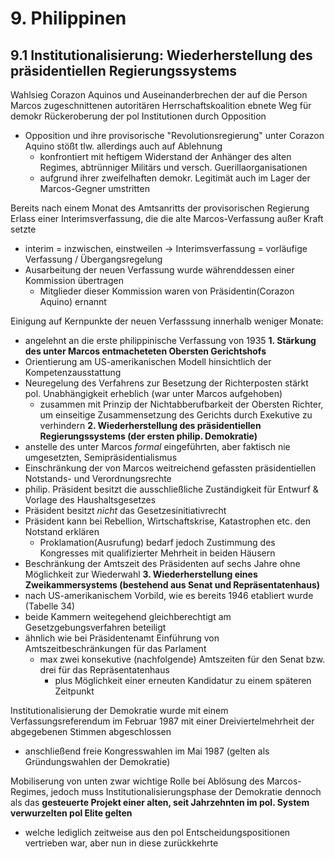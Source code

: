 # 9. Philippinen
## 9.1 Institutionalisierung: Wiederherstellung des präsidentiellen Regierungssystems
Wahlsieg Corazon Aquinos und Auseinanderbrechen der auf die Person Marcos zugeschnittenen autoritären Herrschaftskoalition ebnete Weg für demokr Rückeroberung der pol Institutionen durch Opposition
- Opposition und ihre provisorische "Revolutionsregierung" unter Corazon Aquino stößt tlw. allerdings auch auf Ablehnung
  - konfrontiert mit heftigem Widerstand der Anhänger des alten Regimes, abtrünniger Militärs und versch. Guerillaorganisationen
  - aufgrund ihrer zweifelhaften demokr. Legitimät auch im Lager der Marcos-Gegner umstritten

Bereits nach einem Monat des Amtsanritts der provisorischen Regierung Erlass einer Interimsverfassung, die die alte Marcos-Verfassung außer Kraft setzte
- interim = inzwischen, einstweilen -> Interimsverfassung = vorläufige Verfassung / Übergangsregelung
- Ausarbeitung der neuen Verfassung wurde währenddessen einer Kommission übertragen
  - Mitglieder dieser Kommission waren von Präsidentin(Corazon Aquino) ernannt

Einigung auf Kernpunkte der neuen Verfasssung innerhalb weniger Monate:
- angelehnt an die erste philippinische Verfassung von 1935
**1. Stärkung des unter Marcos entmacheteten Obersten Gerichtshofs**
- Orientierung am US-amerikanischen Modell hinsichtlich der Kompetenzausstattung
- Neuregelung des Verfahrens zur Besetzung der Richterposten stärkt pol. Unabhängigkeit erheblich (war unter Marcos aufgehoben)
  - zusammen mit Prinzip der Nichtabberufbarkeit der Obersten Richter, um einseitige Zusammensetzung des Gerichts durch Exekutive zu verhindern
**2. Wiederherstellung des präsidentiellen Regierungssystems (der ersten philip. Demokratie)**
- anstelle des unter Marcos *formal* eingeführten, aber faktisch nie umgesetzten, Semipräsidentialismus
- Einschränkung der von Marcos weitreichend gefassten präsidentiellen Notstands- und Verordnungsrechte
- philip. Präsident besitzt die ausschließliche Zuständigkeit für Entwurf & Vorlage des Haushaltsgesetzes
- Präsident besitzt *nicht* das Gesetzesinitiativrecht
- Präsident kann bei Rebellion, Wirtschaftskrise, Katastrophen etc. den Notstand erklären
  - Proklamation(Ausrufung) bedarf jedoch Zustimmung des Kongresses mit qualifizierter Mehrheit in beiden Häusern
- Beschränkung der Amtszeit des Präsidenten auf sechs Jahre ohne Möglichkeit zur Wiederwahl
**3. Wiederherstellung eines Zweikammersystems (bestehend aus Senat und Repräsentatenhaus)**
- nach US-amerikanischem Vorbild, wie es bereits 1946 etabliert wurde (Tabelle 34)
- beide Kammern weitegehend gleichberechtigt am Gesetzgebungsverfahren beteiligt 
- ähnlich wie bei Präsidentenamt Einführung von Amtszeitbeschränkungen für das Parlament
  - max zwei konsekutive (nachfolgende) Amtszeiten für den Senat bzw. drei für das Repräsentatenhaus
    - plus Möglichkeit einer erneuten Kandidatur zu einem späteren Zeitpunkt

Institutionalisierung der Demokratie wurde mit einem Verfassungsreferendum im Februar 1987 mit einer Dreiviertelmehrheit der abgegebenen Stimmen abgeschlossen
- anschließend freie Kongresswahlen im Mai 1987 (gelten als Gründungswahlen der Demokratie)

Mobiliserung von unten zwar wichtige Rolle bei Ablösung des Marcos-Regimes, jedoch muss Institutionalisierungsphase der Demokratie dennoch als das **gesteuerte Projekt einer alten, seit Jahrzehnten im pol. System verwurzelten pol Elite gelten**
- welche lediglich zeitweise aus den pol Entscheidungspositionen vertrieben war, aber nun in diese zurückkehrte
